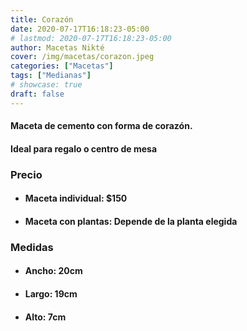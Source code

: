 ```yaml
---
title: Corazón
date: 2020-07-17T16:18:23-05:00
# lastmod: 2020-07-17T16:18:23-05:00
author: Macetas Nikté
cover: /img/macetas/corazon.jpeg
categories: ["Macetas"]
tags: ["Medianas"]
# showcase: true
draft: false
---
```


#### Maceta de cemento con forma de corazón.
#### Ideal para regalo o centro de mesa

###  Precio
- #### Maceta individual: $150
- #### Maceta con plantas: Depende de la planta elegida

### Medidas
- #### Ancho: 20cm
- #### Largo: 19cm
- #### Alto: 7cm
<!--more-->
